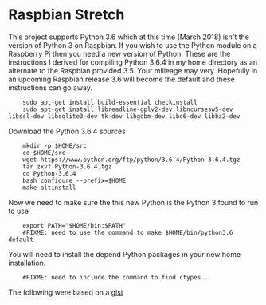 
# Raspbian Stretch

This project supports Python 3.6 which at this time (March 2018)
isn't the version of Python 3 on Raspbian. If
you wish to use the Python module on a Raspberry Pi then you
need a new version of Python.  These are the instructions I derived
for compiling Python 3.6.4 in my home directory as an alternate
to the Raspbian provided 3.5.  Your milleage may very. Hopefully in an 
upcoming Raspbian release 3.6 will become the default and 
these instructions can go away.

```shell
    sudo apt-get install build-essential checkinstall
    sudo apt-get install libreadline-gplv2-dev libncursesw5-dev libssl-dev libsqlite3-dev tk-dev libgdbm-dev libc6-dev libbz2-dev
```

Download the Python 3.6.4 sources

```shell
    mkdir -p $HOME/src
    cd $HOME/src
    wget https://www.python.org/ftp/python/3.6.4/Python-3.6.4.tgz
    tar zxvf Python-3.6.4.tgz
    cd Python-3.6.4
    bash configure --prefix=$HOME
    make altinstall
```

Now we need to make sure the this new Python is the Python 3 found
to run to use

```shell
    export PATH="$HOME/bin:$PATH"
    #FIXME: need to use the command to make $HOME/bin/python3.6 default
```

You will need to install the depend Python packages in your new home
installation.

```shell
    #FIXME: need to include the command to find ctypes...
```

The following were based on a [gist](https://gist.github.com/dschep/24aa61672a2092246eaca2824400d37f)
